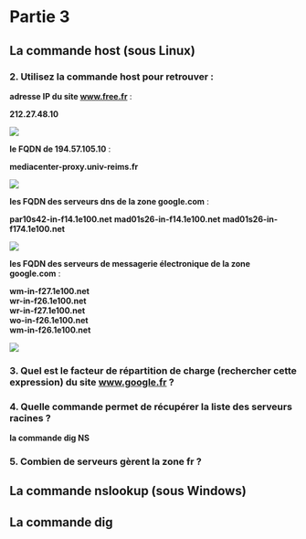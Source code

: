 # Partie 3
## La commande host (sous Linux)
### 2. Utilisez la commande host pour retrouver :
**adresse IP du site www.free.fr** : 

__212.27.48.10__

![](TD1_R2.05/TD1/P3_host_Q2_1.png)

**le FQDN de 194.57.105.10** : 

__mediacenter-proxy.univ-reims.fr__

![](TP1_R2_05/TD1/P3_host_Q2_2.PNG)

**les FQDN des serveurs dns de la zone google.com** : 

__par10s42-in-f14.1e100.net__
__mad01s26-in-f14.1e100.net__
__mad01s26-in-f174.1e100.net__

![](TP1_R2_05/TD1/P3_host_Q2_3.PNG)

**les FQDN des serveurs de messagerie électronique de la zone google.com** : 

__wm-in-f27.1e100.net__  
__wr-in-f26.1e100.net__  
__wr-in-f27.1e100.net__  
__wo-in-f26.1e100.net__  
__wm-in-f26.1e100.net__

![](TP1_R2_05/TD1/P3_host_Q2_4.PNG)



### 3. Quel est le facteur de répartition de charge (rechercher cette expression) du site www.google.fr ?


### 4. Quelle commande permet de récupérer la liste des serveurs racines ?

__la commande dig NS__

### 5. Combien de serveurs gèrent la zone fr ?



## La commande nslookup (sous Windows)





## La commande dig